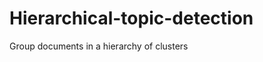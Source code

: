 Hierarchical-topic-detection
============================

Group documents in a hierarchy of clusters
